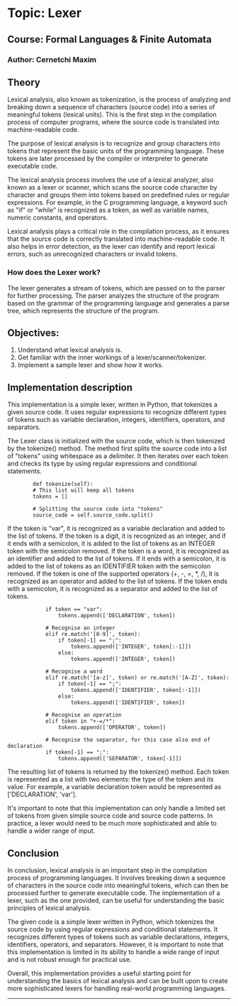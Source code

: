 # Topic: Lexer
## Course: Formal Languages & Finite Automata
### Author: Cernetchi Maxim
## Theory 
<p>
Lexical analysis, also known as tokenization, is the process of analyzing and breaking down a sequence of characters (source code) into a series of meaningful tokens (lexical units). This is the first step in the compilation process of computer programs, where the source code is translated into machine-readable code.

The purpose of lexical analysis is to recognize and group characters into tokens that represent the basic units of the programming language. These tokens are later processed by the compiler or interpreter to generate executable code.

The lexical analysis process involves the use of a lexical analyzer, also known as a lexer or scanner, which scans the source code character by character and groups them into tokens based on predefined rules or regular expressions. For example, in the C programming language, a keyword such as "if" or "while" is recognized as a token, as well as variable names, numeric constants, and operators.

Lexical analysis plays a critical role in the compilation process, as it ensures that the source code is correctly translated into machine-readable code. It also helps in error detection, as the lexer can identify and report lexical errors, such as unrecognized characters or invalid tokens.
</p>

### How does the Lexer work?
The lexer generates a stream of tokens, which are passed on to the parser for further processing. The parser analyzes the structure of the program based on the grammar of the programming language and generates a parse tree, which represents the structure of the program.

## Objectives:
1. Understand what lexical analysis is.
2. Get familiar with the inner workings of a lexer/scanner/tokenizer.
3. Implement a sample lexer and show how it works.

## Implementation description
This implementation is a simple lexer, written in Python, that tokenizes a given source code. It uses regular expressions to recognize different types of tokens such as variable declaration, integers, identifiers, operators, and separators.

The Lexer class is initialized with the source code, which is then tokenized by the tokenize() method. The method first splits the source code into a list of "tokens" using whitespace as a delimiter. It then iterates over each token and checks its type by using regular expressions and conditional statements.
```    
        def tokenize(self):
        # This list will keep all tokens
        tokens = []

        # Splitting the source code into "tokens"
        source_code = self.source_code.split()
```
If the token is "var", it is recognized as a variable declaration and added to the list of tokens. If the token is a digit, it is recognized as an integer, and if it ends with a semicolon, it is added to the list of tokens as an INTEGER token with the semicolon removed. If the token is a word, it is recognized as an identifier and added to the list of tokens. If it ends with a semicolon, it is added to the list of tokens as an IDENTIFIER token with the semicolon removed. If the token is one of the supported operators (+, -, =, *, /), it is recognized as an operator and added to the list of tokens. If the token ends with a semicolon, it is recognized as a separator and added to the list of tokens.
``` 
            if token == "var":
                tokens.append(['DECLARATION', token])

            # Recognise an integer
            elif re.match('[0-9]', token):
                if token[-1] == ";":
                    tokens.append(['INTEGER', token[:-1]])
                else:
                    tokens.append(['INTEGER', token])

            # Recognise a word
            elif re.match('[a-z]', token) or re.match('[A-Z]', token):
                if token[-1] == ";":
                    tokens.append(['IDENTIFIER', token[:-1]])
                else:
                    tokens.append(['IDENTIFIER', token])

            # Recognise an operation
            elif token in "+-=/*":
                tokens.append(['OPERATOR', token])

            # Recognise the separator, for this case also end of declaration
            if token[-1] == ";":
                tokens.append(['SEPARATOR', token[-1]])
 ```
The resulting list of tokens is returned by the tokenize() method. Each token is represented as a list with two elements: the type of the token and its value. For example, a variable declaration token would be represented as ['DECLARATION', 'var'].

It's important to note that this implementation can only handle a limited set of tokens from given simple source code and source code patterns. In practice, a lexer would need to be much more sophisticated and able to handle a wider range of input.

## Conclusion
In conclusion, lexical analysis is an important step in the compilation process of programming languages. It involves breaking down a sequence of characters in the source code into meaningful tokens, which can then be processed further to generate executable code. The implementation of a lexer, such as the one provided, can be useful for understanding the basic principles of lexical analysis.

The given code is a simple lexer written in Python, which tokenizes the source code by using regular expressions and conditional statements. It recognizes different types of tokens such as variable declarations, integers, identifiers, operators, and separators. However, it is important to note that this implementation is limited in its ability to handle a wide range of input and is not robust enough for practical use.

Overall, this implementation provides a useful starting point for understanding the basics of lexical analysis and can be built upon to create more sophisticated lexers for handling real-world programming languages.
____